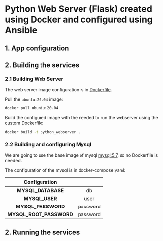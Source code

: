 # Python Web Server (Flask) created using Docker and configured using Ansible

## 1. App configuration

## 2. Building the services
### 2.1 Building Web Server
The web server image configuration is in [Dockerfile](Dockerfile).

Pull the `ubuntu:20.04` image:
```bash
docker pull ubuntu:20.04
```

Build the configured image with the needed to run the webserver using the custom Dockerfile:
```bash
docker build -t python_webserver .
```

### 2.2 Building and configuring Mysql
We are going to use the base image of mysql [mysql:5.7](https://hub.docker.com/_/mysql), so no Dockerfile is needed.

The configuration of the mysql is in [docker-compose.yaml](docker-compose.yaml):

| **Configuration** |  |
| :---: | :---: |
| **MYSQL_DATABASE** | db |
| **MYSQL_USER** | user |
| **MYSQL_PASSWORD** | password |
| **MYSQL_ROOT_PASSWORD** | password |

## 2. Running the services